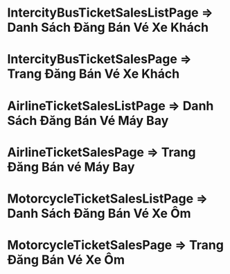 # IntercityBusTicketSalesListPage => Danh Sách Đăng Bán Vé Xe Khách
# IntercityBusTicketSalesPage => Trang Đăng Bán Vé Xe Khách
# AirlineTicketSalesListPage => Danh Sách Đăng Bán Vé Máy Bay
# AirlineTicketSalesPage => Trang Đăng Bán vé Máy Bay
# MotorcycleTicketSalesListPage => Danh Sách Đăng Bán Vé Xe Ôm
# MotorcycleTicketSalesPage => Trang Đăng Bán Vé Xe Ôm

